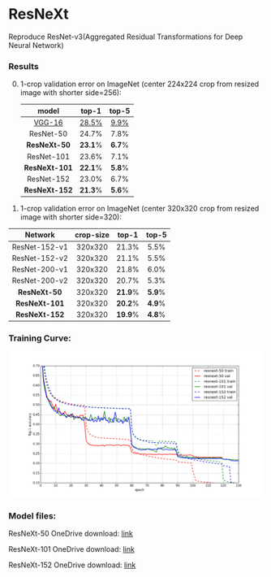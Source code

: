 # ResNeXt
Reproduce ResNet-v3(Aggregated Residual Transformations for Deep Neural Network)


### Results

0. 1-crop validation error on ImageNet (center 224x224 crop from resized image with shorter side=256):

	model|top-1|top-5
	:---:|:---:|:---:
	[VGG-16](http://www.vlfeat.org/matconvnet/pretrained/)|[28.5%](http://www.vlfeat.org/matconvnet/pretrained/)|[9.9%](http://www.vlfeat.org/matconvnet/pretrained/)
	ResNet-50|24.7%|7.8%
	**ResNeXt-50**|**23.1**%|**6.7**%
	ResNet-101|23.6%|7.1%
	**ResNeXt-101**|**22.1**%|**5.8**%
	ResNet-152|23.0%|6.7%
	**ResNeXt-152**|**21.3**%|**5.6**%
	
        
	
1. 1-crop validation error on ImageNet (center 320x320 crop from resized image with shorter side=320):

| Network    |crop-size | top-1 |  top-5 |
| :------:   | :---: | :---: |:---: |
|ResNet-152-v1  | 320x320 |21.3%|5.5%|
|ResNet-152-v2  | 320x320 |21.1%|5.5%|
|ResNet-200-v1  | 320x320 |21.8%|6.0%|
|ResNet-200-v2  | 320x320 |20.7%|5.3%|
|**ResNeXt-50**    | 320x320 |**21.9**%|**5.9**%|
|**ResNeXt-101**    | 320x320 |**20.2**%|**4.9**%|
|**ResNeXt-152**    | 320x320 |**19.9**%|**4.8**%|


### Training Curve:

<div align="left">
  <img src="training-curve.png"/>
</div>


### Model files:

   ResNeXt-50 OneDrive download: [link](https://1drv.ms/u/s!Aqd-q_R495Lrjg3NE0LxvH-7R81B)
   
   ResNeXt-101 OneDrive download: [link](https://1drv.ms/u/s!Aqd-q_R495LrjgyQx2cKLOXKEQgN)
   
   ResNeXt-152 OneDrive download: [link](https://1drv.ms/u/s!Aqd-q_R495Lrjk2kN1ebw77WkyZN)
